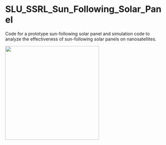 # SLU_SSRL_Sun_Following_Solar_Panel 
Code for a prototype sun-following solar panel and simulation code to analyze the effectiveness of sun-following solar panels on nanosatellites.

<img width="300" src="https://github.com/Nrxszv0/SLU_SSRL_SUN_FOLLOWING_SOLAR/assets/58677365/8e6226f5-de48-4fb4-a8b3-9f2b9742b1f5">
